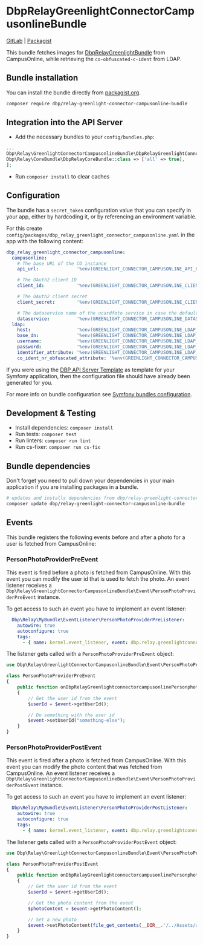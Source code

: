 # DbpRelayGreenlightConnectorCampusonlineBundle

[GitLab](https://gitlab.tugraz.at/dbp/greenlight/dbp-relay-greenlight-connector-campusonline-bundle) | [Packagist](https://packagist.org/packages/dbp/relay-greenlight-connector-campusonline-bundle)

This bundle fetches images for [DbpRelayGreenlightBundle](https://gitlab.tugraz.at/dbp/greenlight/dbp-relay-greenlight-bundle)
from CampusOnline, while retrieving the `co-obfuscated-c-ident` from LDAP.

## Bundle installation

You can install the bundle directly from [packagist.org](https://packagist.org/packages/dbp/relay-greenlight-bundle).

```bash
composer require dbp/relay-greenlight-connector-campusonline-bundle
```

## Integration into the API Server

* Add the necessary bundles to your `config/bundles.php`:

```php
...
Dbp\Relay\GreenlightConnectorCampusonlineBundle\DbpRelayGreenlightConnectorCampusonlineBundle::class => ['all' => true],
Dbp\Relay\CoreBundle\DbpRelayCoreBundle::class => ['all' => true],
];
```

* Run `composer install` to clear caches

## Configuration

The bundle has a `secret_token` configuration value that you can specify in your
app, either by hardcoding it, or by referencing an environment variable.

For this create `config/packages/dbp_relay_greenlight_connector_campusonline.yaml` in the app with the following
content:

```yaml
dbp_relay_greenlight_connector_campusonline:
  campusonline:
    # The base URL of the CO instance
    api_url:              '%env(GREENLIGHT_CONNECTOR_CAMPUSONLINE_API_URL)%' # Example: 'https://online.mycampus.org/campus_online'

    # The OAuth2 client ID
    client_id:            '%env(GREENLIGHT_CONNECTOR_CAMPUSONLINE_CLIENT_ID)%' # Example: my-client

    # The OAuth2 client secret
    client_secret:        '%env(GREENLIGHT_CONNECTOR_CAMPUSONLINE_CLIENT_SECRET)%' # Example: my-secret

    # The dataservice name of the ucardfoto service in case the default isn't used
    dataservice:          '%env(GREENLIGHT_CONNECTOR_CAMPUSONLINE_DATASERVICE)%'
  ldap:
    host:                 '%env(GREENLIGHT_CONNECTOR_CAMPUSONLINE_LDAP_HOST)%'
    base_dn:              '%env(GREENLIGHT_CONNECTOR_CAMPUSONLINE_LDAP_BASE_DN)%'
    username:             '%env(GREENLIGHT_CONNECTOR_CAMPUSONLINE_LDAP_USERNAME)%'
    password:             '%env(GREENLIGHT_CONNECTOR_CAMPUSONLINE_LDAP_PASSWORD)%'
    identifier_attribute: '%env(GREENLIGHT_CONNECTOR_CAMPUSONLINE_LDAP_IDENTIFIER_ATTRIBUTE)%'
    co_ident_nr_obfuscated_attribute: '%env(GREENLIGHT_CONNECTOR_CAMPUSONLINE_LDAP_CO_IDENT_NR_OBFUSCATED_ATTRIBUTE)%'
```

If you were using the [DBP API Server Template](https://gitlab.tugraz.at/dbp/relay/dbp-relay-server-template)
as template for your Symfony application, then the configuration file should have already been generated for you.

For more info on bundle configuration see [Symfony bundles configuration](https://symfony.com/doc/current/bundles/configuration.html).

## Development & Testing

* Install dependencies: `composer install`
* Run tests: `composer test`
* Run linters: `composer run lint`
* Run cs-fixer: `composer run cs-fix`

## Bundle dependencies

Don't forget you need to pull down your dependencies in your main application if you are installing packages in a bundle.

```bash
# updates and installs dependencies from dbp/relay-greenlight-connector-campusonline-bundle
composer update dbp/relay-greenlight-connector-campusonline-bundle
```

## Events

This bundle registers the following events before and after a photo for a user is fetched from CampusOnline:

### PersonPhotoProviderPreEvent

This event is fired before a photo is fetched from CampusOnline. With this event you can modify the user id that is used to fetch the photo.
An event listener receives a `Dbp\Relay\GreenlightConnectorCampusonlineBundle\Event\PersonPhotoProviderPreEvent` instance.

To get access to such an event you have to implement an event listener:

```yaml
  Dbp\Relay\MyBundle\EventListener\PersonPhotoProviderPreListener:
    autowire: true
    autoconfigure: true
    tags:
      - { name: kernel.event_listener, event: dbp.relay.greenlightconnectorcampusonline.personphotoprovider.post }
```

The listener gets called with a `PersonPhotoProviderPreEvent` object:

```php
use Dbp\Relay\GreenlightConnectorCampusonlineBundle\Event\PersonPhotoProviderPreEvent;

class PersonPhotoProviderPreEvent
{
    public function onDbpRelayGreenlightconnectorcampusonlinePersonphotoproviderPre(PersonPhotoProviderPreEvent $event)
    {
        // Get the user id from the event
        $userId = $event->getUserId();

        // Do something with the user id
        $event->setUserId("something-else");
    }
}
```

### PersonPhotoProviderPostEvent

This event is fired after a photo is fetched from CampusOnline. With this event you can modify the photo content that was fetched from CampusOnline.
An event listener receives a `Dbp\Relay\GreenlightConnectorCampusonlineBundle\Event\PersonPhotoProviderPostEvent` instance.

To get access to such an event you have to implement an event listener:

```yaml
  Dbp\Relay\MyBundle\EventListener\PersonPhotoProviderPostListener:
    autowire: true
    autoconfigure: true
    tags:
      - { name: kernel.event_listener, event: dbp.relay.greenlightconnectorcampusonline.personphotoprovider.post }
```

The listener gets called with a `PersonPhotoProviderPostEvent` object:

```php
use Dbp\Relay\GreenlightConnectorCampusonlineBundle\Event\PersonPhotoProviderPostEvent;

class PersonPhotoProviderPostEvent
{
    public function onDbpRelayGreenlightconnectorcampusonlinePersonphotoproviderPost(PersonPhotoProviderPostEvent $event)
    {
        // Get the user id from the event
        $userId = $event->getUserId();

        // Get the photo content from the event
        $photoContent = $event->getPhotoContent();

        // Set a new photo
        $event->setPhotoContent(file_get_contents(__DIR__.'/../Assets/another_photo.jpg'));
    }
}
```
